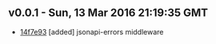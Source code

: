 v0.0.1 - Sun, 13 Mar 2016 21:19:35 GMT
--------------------------------------

- [14f7e93](../../commit/14f7e93) [added] jsonapi-errors middleware
